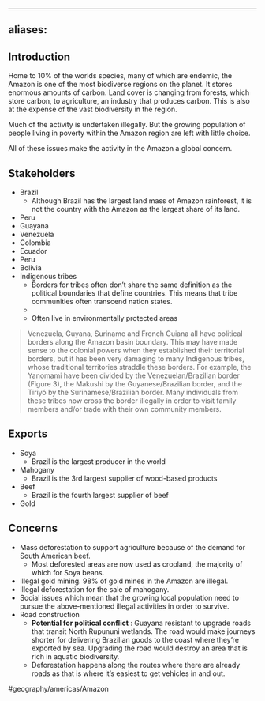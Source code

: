 
---
aliases: 
---

## Introduction
Home to 10% of the worlds species,  many of which are endemic, the Amazon is one of the most biodiverse regions on the planet. It stores enormous amounts of carbon. Land cover is changing from forests, which store carbon, to agriculture, an industry that produces carbon. This is also at the expense of the vast biodiversity in the region.

Much of the activity is undertaken illegally. But the growing population of people living in poverty within the Amazon region are left with little choice.

All of these issues make the activity in the Amazon a global concern.

## Stakeholders
- Brazil
	- Although Brazil has the largest land mass of Amazon rainforest, it is not the country with the Amazon as the largest share of its land.
- Peru
- Guayana
- Venezuela
- Colombia
- Ecuador
- Peru
- Bolivia
- Indigenous tribes
	- Borders for tribes often don’t share the same definition as the political boundaries that define countries. This means that tribe communities often transcend nation states. 
	- 
	- Often live in environmentally protected areas

> Venezuela, Guyana, Suriname and French Guiana all have political borders along the Amazon basin boundary. This may have made sense to the colonial powers when they established their territorial borders, but it has been very damaging to many Indigenous tribes, whose traditional territories straddle these borders. For example, the Yanomami have been divided by the Venezuelan/Brazilian border (Figure 3), the Makushi by the Guyanese/Brazilian border, and the Tiriyó by the Surinamese/Brazilian border. Many individuals from these tribes now cross the border illegally in order to visit family members and/or trade with their own community members.  

## Exports
- Soya
	- Brazil is the largest producer in the world
- Mahogany
	- Brazil is the 3rd largest supplier of wood-based products
- Beef
	- Brazil is the fourth largest supplier of beef
- Gold

## Concerns
- Mass deforestation to support agriculture because of the demand for South American beef.
	- Most deforested areas are now used as cropland, the majority of which for Soya beans.
- Illegal gold mining. 98% of gold mines in the Amazon are illegal.
- Illegal deforestation for the sale of mahogany.
- Social issues which mean that the growing local population need to pursue the above-mentioned illegal activities in order to survive.
- Road construction
	- **Potential for political conflict** : Guayana resistant to upgrade roads that transit North Rupununi wetlands. The road would make journeys shorter for delivering Brazilian goods to the coast where they’re exported by sea. Upgrading the road would destroy an area that is rich in aquatic biodiversity.
	- Deforestation happens along the routes where there are already roads as that is where it’s easiest to get vehicles in and out.

#geography/americas/Amazon 

